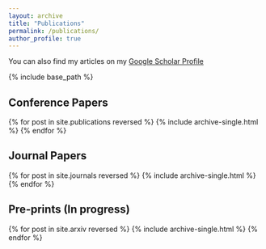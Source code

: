 ```yaml
---
layout: archive
title: "Publications"
permalink: /publications/
author_profile: true
---
```


You can also find my articles on my [Google Scholar Profile](https://scholar.google.com/citations?user=cB1mFBsAAAAJ)

{% include base_path %}

## Conference Papers
{% for post in site.publications reversed %}
  {% include archive-single.html %}
{% endfor %}

## Journal Papers
{% for post in site.journals reversed %}
  {% include archive-single.html %}
{% endfor %}

## Pre-prints (In progress)
{% for post in site.arxiv reversed %}
  {% include archive-single.html %}
{% endfor %}